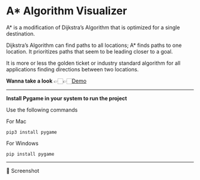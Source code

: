 # A* Algorithm Visualizer

A* is a modification of Dijkstra’s Algorithm that is optimized for a single destination.

Dijkstra’s Algorithm can find paths to all locations; A* finds paths to one location. It prioritizes paths that seem to be leading closer to a goal.

It is more or less the golden ticket or industry standard algorithm for all applications finding directions between two locations.

**Wanna take a look** 👉🏻👉🏻[Demo](http://covid-19rk.epizy.com/)


---

**Install Pygame in your system to run the project**

Use the following commands

For Mac
```
pip3 install pygame
```
For Windows
```
pip install pygame
```

---

📸 Screenshot



